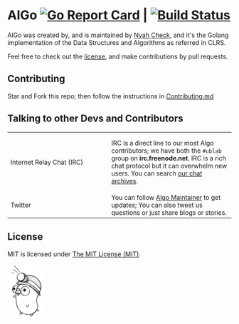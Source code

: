 # AlGo [![Go Report Card](https://goreportcard.com/badge/github.com/Ch3ck/Algo)](https://goreportcard.com/report/github.com/Ch3ck/Algo) | [![Build Status](https://travis-ci.org/Ch3ck/AlGo.svg?branch=master)](https://travis-ci.org/Ch3ck/AlGo)
AlGo was created by, and is maintained by [Nyah Check](https://github.com/Ch3ck), and it's the Golang implementation of the Data Structures and Algorithms as referred in CLRS. 

Feel free to check out the [license](LICENSE), and make contributions by pull requests.

## Contributing

Star and Fork this repo; then follow the instructions in [Contributing.md](CONTRIBUTING.md)

## Talking to other Devs and Contributors

<table class="tg">
  <col width="45%">
  <col width="65%">
  <tr>
    <td>Internet&nbsp;Relay&nbsp;Chat&nbsp;(IRC)</td>
    <td>
      <p>
        IRC is a direct line to our most Algo contributors; we have
        both the  <code>#ublab</code> group on
        <strong>irc.freenode.net</strong>.
        IRC is a rich chat protocol but it can overwhelm new users. You can search
        <a href="https://botbot.me/freenode/ublab/#" target="_blank">our chat archives</a>.
      </p>
  <tr>
    <td>Twitter</td>
    <td>
      You can follow <a href="https://twitter.com/nyah_check/" target="_blank">Algo Maintainer</a>
      to get updates; You can also tweet us questions or just
      share blogs or stories.
    </td>
  </tr>
</table>

## License

MIT is licensed under [The MIT License (MIT)](LICENSE).

![Gopher](doc/logo.png "Gopher")
